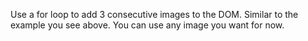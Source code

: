 Use a for loop to add 3 consecutive images to the DOM. Similar to the example you see above. You can use any image you want for now.
